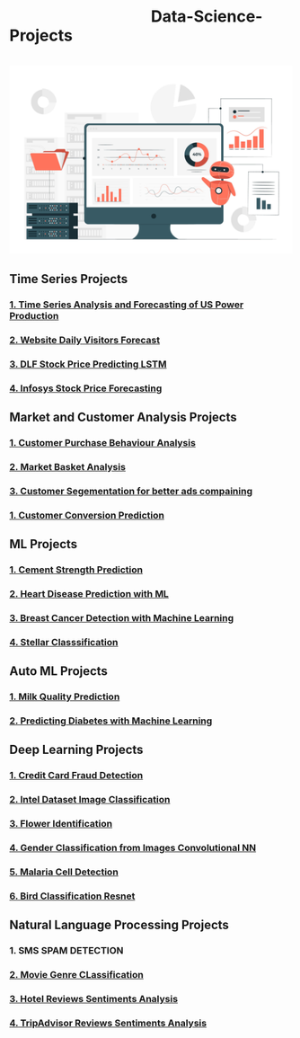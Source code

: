 <h1 >&nbsp; &nbsp; &nbsp; &nbsp; &nbsp; &nbsp; &nbsp; &nbsp; &nbsp; &nbsp; &nbsp; &nbsp; &nbsp; &nbsp; &nbsp; &nbsp; &nbsp; &nbsp; &nbsp; Data-Science-Projects </h1>
<br>
<img src='Data-Science.jpg'>

<h2> Time Series Projects </h2>
<h3> <a href="https://github.com/omjiverma/Electricity-Production-US-Time-Series">1. Time Series Analysis and Forecasting of US Power Production</a> </h3>
<h3> <a href="https://github.com/omjiverma/Website-Daily-Visitors-Forecasting">2. Website Daily Visitors Forecast</a> </h3>
<h3> <a href="https://github.com/omjiverma/DLF-Stock-Price-Predicting-LSTM">3. DLF Stock Price Predicting LSTM</a> </h3>
<h3> <a href="https://github.com/omjiverma/Infosys-Stock-Price-Forcasting">4. Infosys Stock Price Forecasting</a> </h3>

<h2> Market and Customer Analysis Projects </h2>

<h3> <a href="https://github.com/omjiverma/Customer-Purchase-Behaviour-Analysis">1. Customer Purchase Behaviour Analysis</a> </h3>
<h3> <a href="https://github.com/omjiverma/Market-Basket-Analysis">2. Market Basket Analysis </a> </h3>
<h3> <a href="https://github.com/omjiverma/Ad-Click-Customer-Segmentating">3. Customer Segementation for better ads compaining </a> </h3>
<h3> <a href="https://github.com/omjiverma/Customer-Conversion-Prediction">1. Customer Conversion Prediction </a> </h3>

<h2> ML Projects </h2>
<h3> <a href="https://github.com/omjiverma/ML-Projects-Portfolio/tree/main/Cement%20Strength%20Prediction">1. Cement Strength Prediction </a> </h3>
<h3> <a href="https://github.com/omjiverma/ML-Projects-Portfolio/tree/main/Heart%20Disease%20Prediction%20using%20ML">2. Heart Disease Prediction with ML </a> </h3>
<h3> <a href="https://github.com/omjiverma/ML-Projects-Portfolio/tree/main/Breast-Cancer-Detection-with-Machine-Learning">3. Breast Cancer Detection with Machine Learning </a> </h3>
<h3> <a href="https://github.com/omjiverma/ML-Projects-Portfolio/tree/main/Stellar%20Classsification%20Project">4. Stellar Classsification </a> </h3>

<h2> Auto ML Projects </h2>
<h3> <a href="https://github.com/omjiverma/Milk-Quality-Prediction">1. Milk Quality Prediction </a> </h3>
<h3> <a href="https://github.com/omjiverma/Diabetes-Prediction-with-Machine-Learning">2. Predicting Diabetes with Machine Learning </a> </h3>


<h2> Deep Learning Projects </h2>
<h3> <a href="https://github.com/omjiverma/Credit-Card-Fraud-Detection">1. Credit Card Fraud Detection </a> </h3>
<h3> <a href="https://github.com/omjiverma/My-Deep-Learning-Projects/tree/main/intel-dataset-image-classification">2. Intel Dataset Image Classification </a> </h3>
<h3> <a href="https://github.com/omjiverma/My-Deep-Learning-Projects/tree/main/Flower-Identification">3. Flower Identification </a> </h3>
<h3> <a href="https://github.com/omjiverma/My-Deep-Learning-Projects/tree/main/Gender%20Classification%20from%20Images%20Convolutional%20NN">4. Gender Classification from Images Convolutional NN </a> </h3>
<h3> <a href="https://github.com/omjiverma/My-Deep-Learning-Projects/tree/main/Malaria%20Cell%20Detection">5. Malaria Cell Detection </a> </h3>
<h3> <a href="https://github.com/omjiverma/My-Deep-Learning-Projects/tree/main/Bird-Classification-Resnet">6. Bird Classification Resnet </a> </h3>

<h2> Natural Language Processing Projects </h2>
<h3> <a href="https://github.com/omjiverma/My-NLP-Projects/tree/main/SMS-Spam-Detection"> </a>1. SMS SPAM DETECTION </h3>
<h3> <a href="https://github.com/omjiverma/My-NLP-Projects/tree/main/Movie-Genre-CLassification">2. Movie Genre CLassification </a> </h3>
<h3> <a href="https://github.com/omjiverma/My-NLP-Projects/tree/main/Hotel-Reviews-Sentiments-Analysis">3. Hotel Reviews Sentiments Analysis </a> </h3>
<h3> <a href="https://github.com/omjiverma/My-NLP-Projects/tree/main/TripAdvisor-Reviews-Sentiments-Analysis">4. TripAdvisor Reviews Sentiments Analysis </a> </h3>

